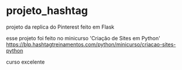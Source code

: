 # projeto_hashtag
projeto da replica do Pinterest feito em Flask  

esse projeto foi feito no minicurso 'Criação de Sites em Python'
https://blp.hashtagtreinamentos.com/python/minicurso/criacao-sites-python


curso excelente 
